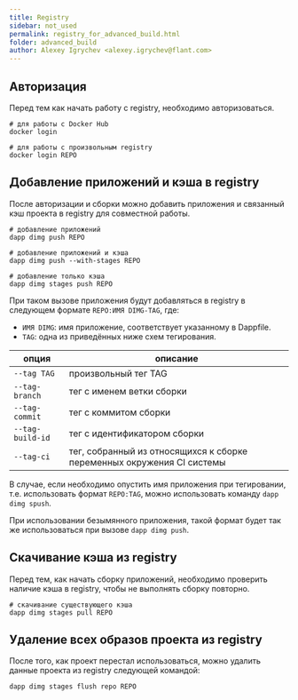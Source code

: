 ```yaml
---
title: Registry
sidebar: not_used
permalink: registry_for_advanced_build.html
folder: advanced_build
author: Alexey Igrychev <alexey.igrychev@flant.com>
---
```


## Авторизация

Перед тем как начать работу с registry, необходимо авторизоваться.

```shell
# для работы с Docker Hub
docker login
```

```shell
# для работы с произвольным registry
docker login REPO
```

## Добавление приложений и кэша в registry

После авторизации и сборки можно добавить приложения и связанный кэш проекта в registry для совместной работы.

```
# добавление приложений
dapp dimg push REPO

# добавление приложений и кэша
dapp dimg push --with-stages REPO

# добавление только кэша
dapp dimg stages push REPO
```

При таком вызове приложения будут добавляться в registry в следующем формате `REPO:ИМЯ DIMG-TAG`, где:
* `ИМЯ DIMG`: имя приложение, соответствует указанному в Dappfile.
* `TAG`: одна из приведённых ниже схем тегирования.

| опция | описание |
| ----- | -------- |
| `--tag TAG` | произвольный тег TAG |
| `--tag-branch` | тег с именем ветки сборки |
| `--tag-commit` | тег с коммитом сборки |
| `--tag-build-id` | тег с идентификатором сборки |
| `--tag-ci` | тег, собранный из относящихся к сборке переменных окружения CI системы |

В случае, если необходимо опустить имя приложения при тегировании, т.е. использовать формат `REPO:TAG`, можно использовать команду `dapp dimg spush`.

При использовании безымянного приложения, такой формат будет так же использоваться при вызове `dapp dimg push`.

## Скачивание кэша из registry

Перед тем, как начать сборку приложений, необходимо проверить наличие кэша в registry, чтобы не выполнять сборку повторно.

```shell
# скачивание существующего кэша
dapp dimg stages pull REPO
```

## Удаление всех образов проекта из registry

После того, как проект перестал использоваться, можно удалить данные проекта из registry следующей командой:

```shell
dapp dimg stages flush repo REPO
```
